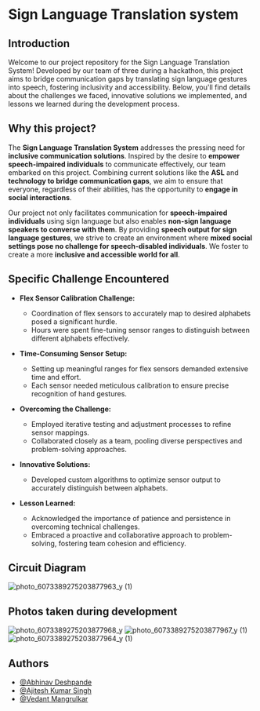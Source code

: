 
# Sign Language Translation system
## Introduction

Welcome to our project repository for the Sign Language Translation System! Developed by our team of three during a hackathon, this project aims to bridge communication gaps by translating sign language gestures into speech, fostering inclusivity and accessibility. Below, you'll find details about the challenges we faced, innovative solutions we implemented, and lessons we learned during the development process.


## Why this project?

The **Sign Language Translation System** addresses the pressing need for **inclusive communication solutions**. Inspired by the desire to **empower speech-impaired individuals** to communicate effectively, our team embarked on this project. Combining current solutions like the **ASL** and **technology to bridge communication gaps**, we aim to ensure that everyone, regardless of their abilities, has the opportunity to **engage in social interactions**.

Our project not only facilitates communication for **speech-impaired individuals** using sign language but also enables **non-sign language speakers to converse with them**. By providing **speech output for sign language gestures**, we strive to create an environment where **mixed social settings pose no challenge for speech-disabled individuals**. We  foster to create a more **inclusive and accessible world for all**.
## Specific Challenge Encountered

- **Flex Sensor Calibration Challenge:**
   * Coordination of flex sensors to accurately map to desired alphabets posed a significant hurdle.
   * Hours were spent fine-tuning sensor ranges to distinguish between different alphabets effectively.

- **Time-Consuming Sensor Setup:**

   - Setting up meaningful ranges for flex sensors demanded extensive time and effort.
   - Each sensor needed meticulous calibration to ensure precise recognition of hand gestures.

- **Overcoming the Challenge:**
   - Employed iterative testing and adjustment processes to refine sensor mappings.
   - Collaborated closely as a team, pooling diverse perspectives and problem-solving approaches.

- **Innovative Solutions:**
   - Developed custom algorithms to optimize sensor output to accurately distinguish between alphabets.

- **Lesson Learned:**
   - Acknowledged the importance of patience and persistence in overcoming technical challenges.
   - Embraced a proactive and collaborative approach to problem-solving, fostering team cohesion and efficiency.
  
## Circuit Diagram
![photo_6073389275203877963_y (1)](https://github.com/Abhinav-gh/Hack-o-fest2024_wearables/assets/122379095/879ff1fb-45ff-4afa-b4cf-8aa26bcc1e17)

## Photos taken during development
![photo_6073389275203877968_y](https://github.com/Abhinav-gh/Hack-o-fest2024_wearables/assets/122379095/0835cfcd-009a-4e5c-ab87-cbcd52cbc531)
![photo_6073389275203877967_y (1)](https://github.com/Abhinav-gh/Hack-o-fest2024_wearables/assets/122379095/8b6db527-478d-4f73-b3e7-8dd8ebcb9e6c)
![photo_6073389275203877964_y (1)](https://github.com/Abhinav-gh/Hack-o-fest2024_wearables/assets/122379095/d4bfd12f-48c6-4bda-8043-8dfdd1533c42)

## Authors

- [@Abhinav Deshpande](https://github.com/Abhinav-gh)
- [@Ajitesh Kumar Singh](https://github.com/Transyltooniaa)
- [@Vedant Mangrulkar](https://github.com/MVedant21)

